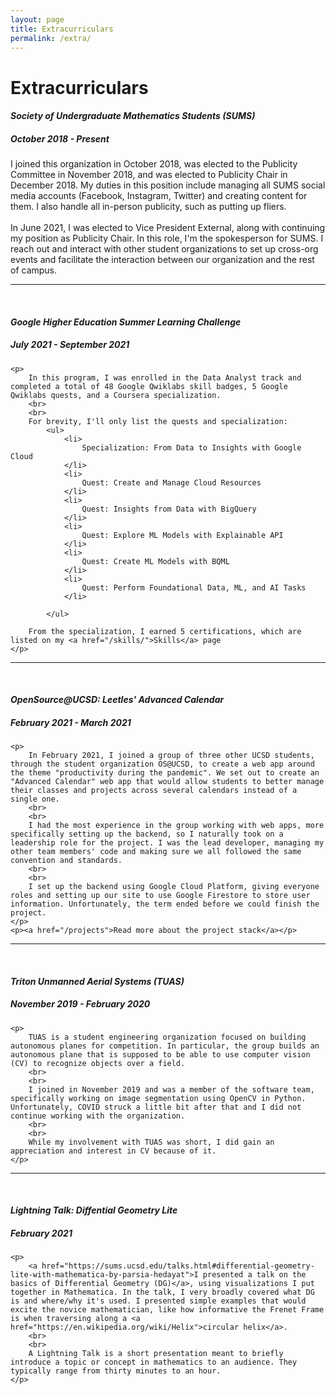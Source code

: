 ```yaml
---
layout: page
title: Extracurriculars
permalink: /extra/
---
```

<h1 class="page-heading">Extracurriculars</h1>

<div>
    <h4 class="page-heading"><i>Society of Undergraduate Mathematics Students (SUMS)</i></h4>
    <h5>October 2018 - Present</h5>
    <script>
        console.log("Navigator: ");
        console.log(navigator.userAgent);
    </script>
    <p>
        I joined this organization in October 2018, was elected to the Publicity Committee in November 2018, and was elected to Publicity Chair in December 2018. My duties in this position include managing all SUMS social media accounts (Facebook, Instagram, Twitter) and creating content for them. I also handle all in-person publicity, such as putting up fliers.
        <br>
        <br>
        In June 2021, I was elected to Vice President External, along with continuing my position as Publicity Chair. In this role, I'm the spokesperson for SUMS. I reach out and interact with other student organizations to set up cross-org events and facilitate the interaction between our organization and the rest of campus.
    </p>
</div>
<hr>
<br>
<div>
    <h4 class="page-heading"><i>Google Higher Education Summer Learning Challenge</i></h4>
    <h5>July 2021 - September 2021</h5>

    <p>
        In this program, I was enrolled in the Data Analyst track and completed a total of 48 Google Qwiklabs skill badges, 5 Google Qwiklabs quests, and a Coursera specialization.
        <br>
        <br>
        For brevity, I'll only list the quests and specialization:
            <ul>
                <li>
                    Specialization: From Data to Insights with Google Cloud
                </li>
                <li>
                    Quest: Create and Manage Cloud Resources
                </li>
                <li>
                    Quest: Insights from Data with BigQuery
                </li>
                <li>
                    Quest: Explore ML Models with Explainable API
                </li>
                <li>
                    Quest: Create ML Models with BQML
                </li>
                <li>
                    Quest: Perform Foundational Data, ML, and AI Tasks
                </li>
                
            </ul>
        
        From the specialization, I earned 5 certifications, which are listed on my <a href="/skills/">Skills</a> page
    </p>
</div>
<hr>
<br>
<div>
    <h4 class="page-heading"><i>OpenSource@UCSD: Leetles' Advanced Calendar</i></h4>
    <h5>February 2021 - March 2021</h5>

    <p> 
        In February 2021, I joined a group of three other UCSD students, through the student organization OS@UCSD, to create a web app around the theme "productivity during the pandemic". We set out to create an "Advanced Calendar" web app that would allow students to better manage their classes and projects across several calendars instead of a single one.
        <br>
        <br>
        I had the most experience in the group working with web apps, more specifically setting up the backend, so I naturally took on a leadership role for the project. I was the lead developer, managing my other team members' code and making sure we all followed the same convention and standards.
        <br>
        <br>
        I set up the backend using Google Cloud Platform, giving everyone roles and setting up our site to use Google Firestore to store user information. Unfortunately, the term ended before we could finish the project.
    </p>
    <p><a href="/projects">Read more about the project stack</a></p>
</div>
<hr>
<br>
<div>
    <h4 class="page-heading"><i>Triton Unmanned Aerial Systems (TUAS)</i></h4>
    <h5>November 2019 - February 2020</h5>
    
    <p>
        TUAS is a student engineering organization focused on building autonomous planes for competition. In particular, the group builds an autonomous plane that is supposed to be able to use computer vision (CV) to recognize objects over a field.
        <br>
        <br>
        I joined in November 2019 and was a member of the software team, specifically working on image segmentation using OpenCV in Python. Unfortunately, COVID struck a little bit after that and I did not continue working with the organization.
        <br>
        <br>
        While my involvement with TUAS was short, I did gain an appreciation and interest in CV because of it.
    </p>
</div>
<hr>
<br>
<div>
    <h4 class="page-heading"><i>Lightning Talk: Diffential Geometry Lite</i></h4>
    <h5>February 2021</h5>

    <p>
        <a href="https://sums.ucsd.edu/talks.html#differential-geometry-lite-with-mathematica-by-parsia-hedayat">I presented a talk on the basics of Differential Geometry (DG)</a>, using visualizations I put together in Mathematica. In the talk, I very broadly covered what DG is and where/why it's used. I presented simple examples that would excite the novice mathematician, like how informative the Frenet Frame is when traversing along a <a href="https://en.wikipedia.org/wiki/Helix">circular helix</a>.
        <br>
        <br>
        A Lightning Talk is a short presentation meant to briefly introduce a topic or concept in mathematics to an audience. They typically range from thirty minutes to an hour.
    </p>
</div>
